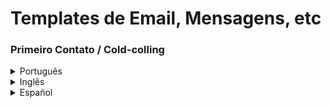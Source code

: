 # Templates de Email, Mensagens, etc

### Primeiro Contato / Cold-colling

<details>
<summary>Português</summary>
<br>
<pre>
Olá <Nome destinatário>. Bom dia!

Meu nome é < Nome remetente >. Faço parte da organização da Python Brasil 2022, maior evento sobre a linguagem de programação Python da América Latina.
 
Em 2021, o evento foi realizado durante uma semana para 6.078 participantes cadastrados e tivemos mais de 16.700 visualizações no primeiro dia! Segue o link da edição passada: https://2021.pythonbrasil.org.br/
 
Esse ano, a Python Brasil veio para Manaus! Será a primeira edição do evento no Norte do país. E estamos em busca de empresas que possam apoiar a PyBR 22. A/O < Nome da empresa > foi uma das empresas escolhidas pela organização pois < Motivos para escolhermos a empresa >.

Temos um Plano de Patrocínio que gostaríamos de apresentar para vocês. Há interesse em agendarmos uma videochamada para que possamos apresentá-lo e discutir uma possível colaboração?
 
Ficamos no aguardo do retorno. Desde já, obrigada!

Att,
< Nome remetente >
Python Brasil 2022
https://2022.pythonbrasil.org.br/
</pre>
</details>

<details>
<summary>Inglês</summary>
<br>
<pre>
Hi <Nome destinatário>. How are you?

My name is < Nome remetente >. I'm part of the organization of Python Brasil 2022, the largest conference about the Python programming language in Latin America.

In 2021, the event attracted 6078 registered attendees and spanned an entire week. Also, we had more than 16700 visualization on the first day! Here is the link for the landing page of the last edition (it's in Portuguese): https://2021.pythonbrasil.org.br/

This year, Python Brasil is going to Manaus! It will be the first edition the northern part of the country, closer to our South American neighbors. We are looking for companies and organizations which can sponsor ​the conference. ​ < Nome da empresa > was selected because < Motivos para escolhermos a empresa >.

We have a Sponsoring Plan which we would like to present to you. Are you interested in arranging a meeting for us to present it and discuss a possible collaboration?

Looking forward to hearing from you. Thanks in advance!

Best,
< Nome remetente >
Python Brasil 2022
</pre>
</details>

<details>
<summary>Español</summary>
<br>
<pre>
Hola. ¡Buenos días!
Mi nombre es < Nombre del remitente >. Soy parte de la organización de Python Brasil 2022, el mayor evento sobre el lenguaje de programación Python en América Latina.

¡En 2021, el evento se llevó a cabo durante una semana para 6078 participantes registrados y tuvimos más de 16 700 visitas el primer día! Aquí está el enlace de la última edición: https://2021.pythonbrasil.org.br/

¡Este año, Python Brasil llegó a Manaus! Será la primera edición del evento en el Norte del país. Y estamos buscando empresas que puedan apoyar al  PyBR 22.  < Nombre de la empresa > fue una de las empresas elegidas por la organización porque < Razones para elegir la empresa >.

Tenemos un Plan de Patrocinio que nos gustaría presentarles. ¿Estaría interesado en programar una videollamada para que podamos presentarles el Plan de Patrocinio y discutir una posible colaboración?

Aguardamos su respuesta. ¡Desde ya gracias!

Atentamente,
< nombre del remitente >
Python Brasil 2022
</pre>
</details>
